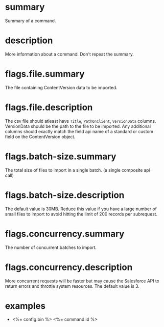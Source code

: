 # summary

Summary of a command.

# description

More information about a command. Don't repeat the summary.

# flags.file.summary

The file containing ContentVersion data to be imported.

# flags.file.description

The csv file should atleast have `Title`, `PathOnClient`, `VersionData` columns. VersionData should be the path to the file to be imported. Any additional columns should exactly match the field api name of a standard or custom field on the ContentVersion object.

# flags.batch-size.summary

The total size of files to import in a single batch. (a single composite api call)

# flags.batch-size.description

The default value is 30MB. Reduce this value if you have a large number of small files to import to avoid hitting the limit of 200 records per subrequest.

# flags.concurrency.summary

The number of concurrent batches to import.

# flags.concurrency.description

More concurrent requests will be faster but may cause the Salesforce API to return errors and throttle system resources. The default value is 3.

# examples

- <%= config.bin %> <%= command.id %>

